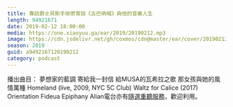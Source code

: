 ```yaml
---
title: 專訪爵士貝斯手徐崇育談《古巴吶喊》與他的音樂人生
length: 94921671
date: 2019-02-12 18:00:00
media: https://one.xiaoyuu.ga/ear/2019/20190212.mp3
image: https://cdn.jsdelivr.net/gh/coxmos/cdn@master/ear/cover/20190212.jpeg
season: 2019
guid: a9492167120190212
category: podcast
---
```


播出曲目：
夢想家的藍調
寄給我一封信
給MUSA的瓦希拉之歌
那女孩與她的風情萬種
Homeland (live, 2009, NYC 5C Club)
Waltz for Calice (2017)
Orientation
Fideua
Epiphany
Alian電台亦有<a href="http://alian963.ipcf.org.tw/programs_view.php">隨選重聽服務</a>，歡迎利用。

